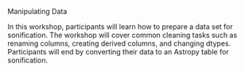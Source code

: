 Manipulating Data

In this workshop, participants will learn how to prepare a data set for sonification. The workshop will cover common cleaning tasks such as renaming columns, creating derived columns, and changing dtypes. Participants will end by converting their data to an Astropy table for sonification.

